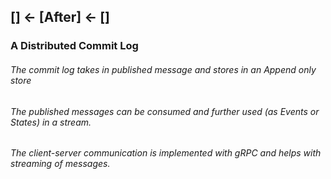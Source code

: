 ## [] <- [After] <- []

### A Distributed Commit Log

###### The commit log takes in published message and stores in an Append only store

###### The published messages can be consumed and further used (as Events or States) in a stream.

###### The client-server communication is implemented with gRPC and helps with streaming of messages.
